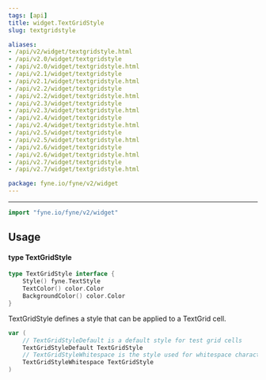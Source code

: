```yaml
---
tags: [api]
title: widget.TextGridStyle
slug: textgridstyle

aliases:
- /api/v2/widget/textgridstyle.html
- /api/v2.0/widget/textgridstyle
- /api/v2.0/widget/textgridstyle.html
- /api/v2.1/widget/textgridstyle
- /api/v2.1/widget/textgridstyle.html
- /api/v2.2/widget/textgridstyle
- /api/v2.2/widget/textgridstyle.html
- /api/v2.3/widget/textgridstyle
- /api/v2.3/widget/textgridstyle.html
- /api/v2.4/widget/textgridstyle
- /api/v2.4/widget/textgridstyle.html
- /api/v2.5/widget/textgridstyle
- /api/v2.5/widget/textgridstyle.html
- /api/v2.6/widget/textgridstyle
- /api/v2.6/widget/textgridstyle.html
- /api/v2.7/widget/textgridstyle
- /api/v2.7/widget/textgridstyle.html

package: fyne.io/fyne/v2/widget
---
```



---
```go
import "fyne.io/fyne/v2/widget"
```

## Usage

#### type TextGridStyle

```go
type TextGridStyle interface {
	Style() fyne.TextStyle
	TextColor() color.Color
	BackgroundColor() color.Color
}
```

TextGridStyle defines a style that can be applied to a TextGrid cell.

```go
var (
	// TextGridStyleDefault is a default style for test grid cells
	TextGridStyleDefault TextGridStyle
	// TextGridStyleWhitespace is the style used for whitespace characters, if enabled
	TextGridStyleWhitespace TextGridStyle
)
```
